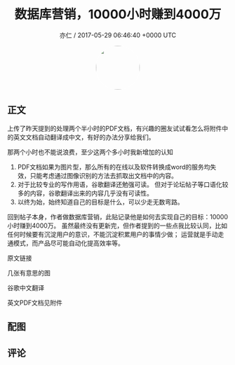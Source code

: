 <h1 align="center">数据库营销，10000小时赚到4000万</h1>
<p align="center">
    <a>亦仁 / 2017-05-29 06:46:40 &#43;0000 UTC</a>
</p>

<div align="center">
    <img src="https://images.zsxq.com/Fn3NQqCN8nuGF86yZPXSbEsl0mb3?e=1590940799&amp;token=kIxbL07-8jAj8w1n4s9zv64FuZZNEATmlU_Vm6zD:pfbNc8W3hS0oYG_hyXXh_rHMHuc=" width="100" height="100" style="border:1px solid;border-radius:50%; color:#ffffff"/>
</div>

## 正文

<div>
    

上传了昨天提到的处理两个半小时的PDF文档，有兴趣的圈友试试看怎么将附件中的英文文档自动翻译成中文，有好的办法分享给我们。  

那两个小时也不能说浪费，至少这两个多小时我新增加的认知

1. PDF文档如果为图片型，那么所有的在线以及软件转换成word的服务均失效，只能考虑通过图像识别的方法去抓取出文档中的内容。
2. 对于比较专业的写作用语，谷歌翻译还勉强可读。 但对于论坛帖子等口语化较多的内容，谷歌翻译出来的内容几乎没有可读性。 
3. 以终为始，始终知道自己的目标是什么，可以少走无数弯路。 

回到帖子本身，作者做数据库营销，此贴记录他是如何去实现自己的目标：10000小时赚到4000万。 虽然最终没有更新完，但作者提到的一些点我比较认同，比如任何时候要有沉淀用户的意识，不能沉淀积累用户的事情少做； 运营就是手动走通模式，而产品尽可能自动化提高效率等。 

原文链接 
 

几张有意思的图
 

谷歌中文翻译 
 

英文PDF文档见附件
</div>

## 配图
<div class="image" align="center">

</div>

## 评论

<div align="left">
<div>

</div>
</div>